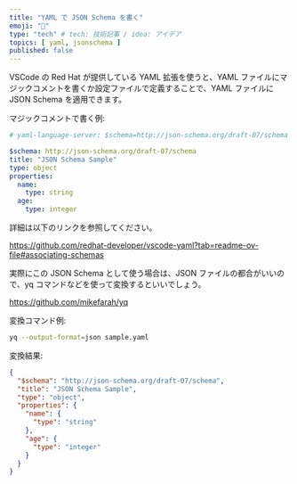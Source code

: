 ```yaml
---
title: "YAML で JSON Schema を書く"
emoji: "🦁"
type: "tech" # tech: 技術記事 / idea: アイデア
topics: [ yaml, jsonschema ]
published: false
---
```


VSCode の Red Hat が提供している YAML 拡張を使うと、YAML ファイルにマジックコメントを書くか設定ファイルで定義することで、YAML ファイルに JSON Schema を適用できます。

マジックコメントで書く例:

```yaml
# yaml-language-server: $schema=http://json-schema.org/draft-07/schema

$schema: http://json-schema.org/draft-07/schema
title: "JSON Schema Sample"
type: object
properties:
  name:
    type: string
  age:
    type: integer

```

詳細は以下のリンクを参照してください。

https://github.com/redhat-developer/vscode-yaml?tab=readme-ov-file#associating-schemas


実際にこの JSON Schema として使う場合は、JSON ファイルの都合がいいので、yq コマンドなどを使って変換するといいでしょう。

https://github.com/mikefarah/yq

変換コマンド例:

```bash
yq --output-format=json sample.yaml
```

変換結果:

```json
{
  "$schema": "http://json-schema.org/draft-07/schema",
  "title": "JSON Schema Sample",
  "type": "object",
  "properties": {
    "name": {
      "type": "string"
    },
    "age": {
      "type": "integer"
    }
  }
}
```
